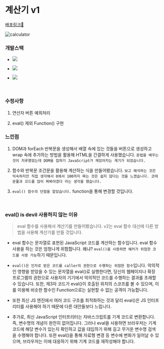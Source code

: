 # 계산기 v1

[배포링크:elephant:](https://chuhoon.github.io/calculator/index.html)

![calculator](https://user-images.githubusercontent.com/68219145/168583615-34b8a1fe-e29c-4deb-a642-02e4eacade23.gif)

### 개발스택

- <img src="https://img.shields.io/badge/HTML5-E34F26?style=flat-square&logo=HTML5&logoColor=white"/></a>

- <img src="https://img.shields.io/badge/CSS3-1572B6?style=flat-square&logo=CSS3&logoColor=white"/></a>

- <img src="https://img.shields.io/badge/Javascript-ffb13b?style=flat-square&logo=javascript&logoColor=white"/>

<br>

### 수정사항

1. 연산자 버튼 예외처리

2. eval() 제외 Function() 구현

### 느낀점

1. DOM과 forEach 반복문을 생성해서 배열 속에 있는 것들을 버튼으로 생성하고 wrap 속에 추가하는 방법을 활용해 HTML을 간결하게 사용했습니다. `문법을 배우는 것이 지루했었는데 DOM을 접하기 JavaScript가 재밌어지는 계기가 되었습니다.`

2. 함수와 반복문 조건문을 활용해 계산하는 식을 만들어봤습니다. `보고 해석하는 것은 익숙하지만 직접 생각해서 0에서 100까지 짜는 것은 쉽지 않다는 것을 느꼈습니다. 코테 문풀과 코드를 많이 짜봐야겠다 라는 생각을 했습니다.`

3. `eval() 함수의 단점을 알았습니다.` function을 통해 변경할 것입니다.

<br>

### eval() is devil 사용하지 않는 이유

> eval 함수를 사용해서 계산기를 만들어봤습니다. v2는 eval 함수 대신에 다른 방법을 사용해 계산기를 만들 것입니다.

- eval 함수는 문자열로 표현된 JavaScript 코드를 계산하는 함수입니다. eval 함수 사용을 하는 것은 엄청나게 위험합니다. 왜냐? `eval()을 사용하면 해커가 위험한 코드를 사용 가능`하기 때문입니다.

- `eval()은 인자로 받은 코드를 caller의 권한으로 수행하는 위험한 함수`입니다. 악의적인 영향을 받았을 수 있는 문자열을 eval()로 실행한다면, 당신의 웹페이지나 확장 프로그램의 권한으로 사용자의 기기에서 악의적인 코드를 수행하는 결과를 초래할 수 있습니다. 또한, 제3자 코드가 eval()이 호출된 위치의 스코프를 볼 수 있으며, 이를 이용해 비슷한 함수인 Function으로는 실현할 수 없는 공격이 가능합니다.

- 또한 최신 JS 엔진에서 여러 코드 구조를 최적화하는 것과 달리 eval()은 JS 인터프리터를 사용해야 하기 때문에 다른 대안들보다 느립니다.

- 추가로, 최신 JavaScript 인터프리터는 자바스크립트를 기계 코드로 변환합니다. 즉, 변수명의 개념이 완전히 없어집니다. 그러나 eval을 사용하면 브라우저는 기계 코드에 해당 변수가 있는지 확인하고 값을 대입하기 위해 길고 무거운 변수명 검색을 수행해야 합니다. 또한 eval()을 통해 자료형 변경 등 변수에 변화가 일어날 수 있으며, 브라우저는 이에 대응하기 위해 기계 코드를 재작성해야 합니다.
